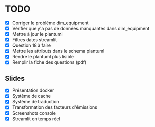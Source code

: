 # TODO

- [X] Corriger le problème dim_equipment
- [X] Vérifier que y'a pas de données manquantes dans dim_equipment
- [X] Mettre à jour le plantuml
- [X] Filtres dates streamlit
- [X] Question 18 à faire
- [X] Mettre les attributs dans le schema plantuml
- [X] Rendre le plantuml plus lisible
- [X] Remplir la fiche des questions (pdf)

## Slides

- [X] Présentation docker
- [X] Système de cache
- [X] Système de traduction
- [X] Transformation des facteurs d'émissions
- [X] Screenshots console
- [X] Streamlit en temps réel
